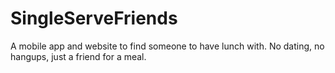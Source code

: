 # SingleServeFriends
A mobile app and website to find someone to have lunch with. No dating, no hangups, just a friend for a meal.

